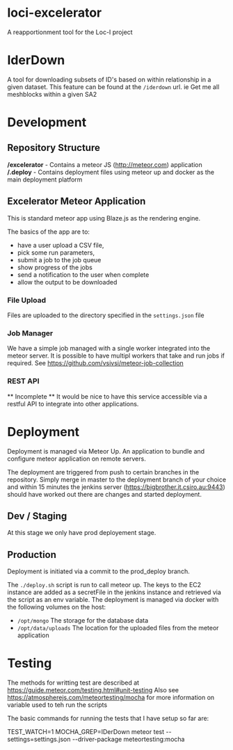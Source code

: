 # loci-excelerator
A reapportionment tool for the Loc-I project

# IderDown
A tool for downloading subsets of ID's based on within relationship in a given dataset. This feature can be found at the `/iderdown` url. ie Get me all meshblocks within a given SA2

# Development
## Repository Structure
**/excelerator** - Contains a meteor JS (http://meteor.com) application
**/.deploy** - Contains deployment files using meteor up and docker as the main deployment platform

## Excelerator Meteor Application
This is standard meteor app using Blaze.js as the rendering engine. 

The basics of the app are to:
- have a user upload a CSV file, 
- pick some run parameters, 
- submit a job to the job queue
- show progress of the jobs
- send a notification to the user when complete
- allow the output to be downloaded

### File Upload
Files are uploaded to the directory specified in the `settings.json` file

### Job Manager
We have a simple job managed with a single worker integrated into the meteor server. It is possible to have multipl workers that take and run jobs if required. See https://github.com/vsivsi/meteor-job-collection

### REST API
** Incomplete ** 
It would be nice to have this service accessible via a restful API to integrate into other applications.

# Deployment
Deployment is managed via Meteor Up. An application to bundle and configure meteor application on remote servers.

The deployment are triggered from push to certain branches in the repository. Simply merge in master to the deployment branch of your choice and within 15 minutes the jenkins server (https://bigbrother.it.csiro.au:9443) should have worked out there are changes and started deployment.

## Dev / Staging
At this stage we only have prod deployement stage.

## Production
Deployment is initiated via a commit to the prod_deploy branch. 

The `./deploy.sh` script is run to call meteor up.
The keys to the EC2 instance are added as a secretFile in the jenkins instance and retrieved via the script as an env variable.
The deployment is managed via docker with the following volumes on the host:
- `/opt/mongo` The storage for the database data
- `/opt/data/uploads` The location for the uploaded files from the meteor application

# Testing 
The methods for writting test are described at https://guide.meteor.com/testing.html#unit-testing
Also see https://atmospherejs.com/meteortesting/mocha for more information on variable used to teh run the scripts

The basic commands for running the tests that I have setup so far are: 

TEST_WATCH=1 MOCHA_GREP=IDerDown meteor test --settings=settings.json --driver-package meteortesting:mocha
